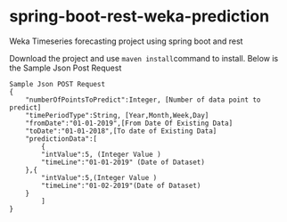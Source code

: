 # spring-boot-rest-weka-prediction
Weka Timeseries forecasting project using spring boot and rest

Download the project and use `maven install`command to install. Below is the Sample Json Post Request 

```
Sample Json POST Request
{
	"numberOfPointsToPredict":Integer, [Number of data point to predict]
	"timePeriodType":String, [Year,Month,Week,Day]
	"fromDate":"01-01-2019",[From Date Of Existing Data]
	"toDate":"01-01-2018",[To date of Existing Data]
	"predictionData":[
		{
		"intValue":5, (Integer Value )
		"timeLine":"01-01-2019" (Date of Dataset)
	},{
		"intValue":5,(Integer Value )
		"timeLine":"01-02-2019"(Date of Dataset)
	}
		]
}
```

